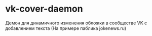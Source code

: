 # vk-cover-daemon
Демон для динамичного изменения обложки в сообществе VK с добавлением текста (На примере паблика jokenews.ru)
